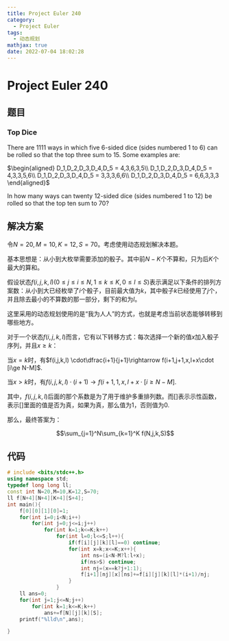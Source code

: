 ```yaml
---
title: Project Euler 240
category:
  - Project Euler
tags:
  - 动态规划
mathjax: true
date: 2022-07-04 18:02:28
---
```


<escape><!-- more --></escape>

# Project Euler 240

## 题目

### Top Dice

There are $1111$ ways in which five $6$-sided dice (sides numbered $1$ to $6$) can be rolled so that the top three sum to $15$. Some examples are:

$\begin{aligned}
D_1,D_2,D_3,D_4,D_5 = 4,3,6,3,5\\
D_1,D_2,D_3,D_4,D_5 = 4,3,3,5,6\\
D_1,D_2,D_3,D_4,D_5 = 3,3,3,6,6\\
D_1,D_2,D_3,D_4,D_5 = 6,6,3,3,3
\end{aligned}$

In how many ways can twenty $12$-sided dice (sides numbered $1$ to $12$) be rolled so that the top ten sum to $70$?

## 解决方案

令$N=20,M=10,K=12,S=70$。考虑使用动态规划解决本题。

基本思想是：从小到大枚举需要添加的骰子。其中前$N-K$个不算和，只为后$K$个最大的算和。

假设状态$f(i,j,k,l)(0\le j\le i\le N,1\le k\le K,0\le l\le S)$表示满足以下条件的排列方案数：从小到大已经枚举了$i$个骰子，目前最大值为$k$，其中骰子$k$已经使用了$j$个，并且除去最小的不算数的那一部分，剩下的和为$l$。

这里采用的动态规划使用的是“我为人人”的方式，也就是考虑当前状态能够转移到哪些地方。

对于一个状态$f(i,j,k,l)$而言，它有以下转移方式：每次选择一个新的值$x$加入骰子序列，并且$x\ge k$：

当$x=k$时，有$f(i,j,k,l) \cdot\dfrac{i+1}{j+1}\rightarrow f(i+1,j+1,x,l+x\cdot [i\ge N-M]$.

当$x>k$时，有$f(i,j,k,l) \cdot(i+1)\rightarrow f(i+1,1,x,l+x\cdot [i\ge N-M]$.

其中，$f(i,j,k,l)$后面的那个系数是为了用于维护多重排列数。而$[]$表示示性函数，表示$[]$里面的值是否为真，如果为真，那么值为$1$，否则值为$0$.

那么，最终答案为：

$$\sum_{j=1}^N\sum_{k=1}^K f(N,j,k,S)$$

## 代码

```C++
# include <bits/stdc++.h>
using namespace std;
typedef long long ll;
const int N=20,M=10,K=12,S=70;
ll f[N+4][N+4][K+4][S+4];
int main(){
    f[0][0][1][0]=1;
    for(int i=0;i<N;i++)
        for(int j=0;j<=i;j++)
            for(int k=1;k<=K;k++)
                for(int l=0;l<=S;l++){
                    if(f[i][j][k][l]==0) continue;
                    for(int x=k;x<=K;x++){
                        int ns=(i<N-M?l:l+x);
                        if(ns>S) continue;
                        int nj=(x==k?j+1:1);
                        f[i+1][nj][x][ns]+=f[i][j][k][l]*(i+1)/nj;
                    }
                }
    ll ans=0;
    for(int j=1;j<=N;j++)
        for(int k=1;k<=K;k++)
            ans+=f[N][j][k][S];
    printf("%lld\n",ans);

}

```
